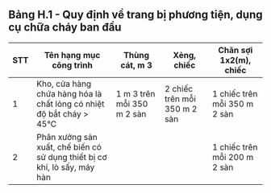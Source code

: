 ## Bảng H.1 - Quy định về trang bị phương tiện, dụng cụ chữa cháy ban đầu

|   STT | Tên hạng mục công trình                                                   | Thùng cát, m 3             | Xẻng, chiếc                  | Chăn sợi 1x2(m), chiếc       |
|-------|---------------------------------------------------------------------------|----------------------------|------------------------------|------------------------------|
|     1 | Kho, cửa hàng chứa hàng hóa là chất lỏng có nhiệt độ bắt cháy > 45°C      | 1 m 3 trên mỗi 350 m 2 sàn | 2 chiếc trên mỗi 350 m 2 sàn | 1 chiếc trên mỗi 350 m 2 sàn |
|     2 | Phân xưởng sản xuất, chế biến có sử dụng thiết bị cơ khí, lò sấy, máy hàn |                            |                              | 1 chiếc trên mỗi 200 m 2 sàn |